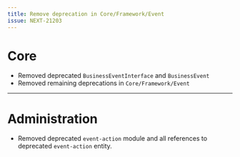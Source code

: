```yaml
---
title: Remove deprecation in Core/Framework/Event
issue: NEXT-21203
---
```

# Core
* Removed deprecated `BusinessEventInterface` and `BusinessEvent`
* Removed remaining deprecations in `Core/Framework/Event`
___
# Administration
* Removed deprecated `event-action` module and all references to deprecated `event-action` entity.
